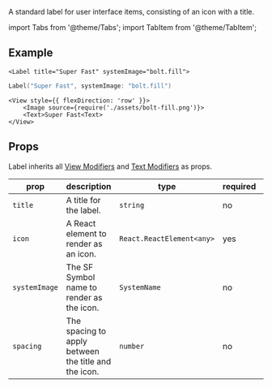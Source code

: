 ---
---

A standard label for user interface items, consisting of an icon with a title.

import Tabs from '@theme/Tabs';
import TabItem from '@theme/TabItem';

## Example

<Tabs>
<TabItem value="srn" label="swiftui-react-native">

```tsx
<Label title="Super Fast" systemImage="bolt.fill">
```

</TabItem>
<TabItem value="swiftui" label="SwiftUI">

```swift
Label("Super Fast", systemImage: "bolt.fill")
```

</TabItem>
<TabItem value="react-native" label="React Native">

```tsx
<View style={{ flexDirection: 'row' }}>
    <Image source={require('./assets/bolt-fill.png')}>
    <Text>Super Fast<Text>
</View>
```

</TabItem>
</Tabs>

## Props

Label inherits all [View Modifiers](../modifiers#view-modifiers) and [Text Modifiers](../modifiers#text-modifiers) as props.

| prop          | description                                          | type                      | required | default     |
| ------------- | ---------------------------------------------------- | ------------------------- | -------- | ----------- |
| `title`       | A title for the label.                               | `string`                  | no       | `undefined` |
| `icon`        | A React element to render as an icon.                | `React.ReactElement<any>` | yes      | `undefined` |
| `systemImage` | The SF Symbol name to render as the icon.            | `SystemName`              | no       | `undefined` |
| `spacing`     | The spacing to apply between the title and the icon. | `number`                  | no       | `5`         |
